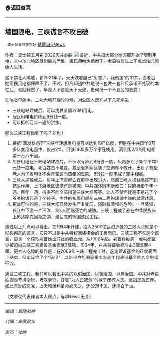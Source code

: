 ###  [:house:返回首頁](https://github.com/ourhimalayas/txt)
---


## 墙国限电，三峡谎言不攻自破
` 波士顿五月花农场` [轉載自GNews](https://gnews.org/zh-hans/1587355/)

作者：波士顿五月花 2020灭共必胜
![](https://assets.gnews.org/wp-content/uploads/2021/10/20211011-1.jpg)
最近，中共国大部分地区都开始了限制用电，其中东北地区限制最为严重，居民用电也被断了，老百姓则过上了点蜡烛的原始人生活。

这不禁让人唏嘘，都2021年了，天天吹嘘自己“厉害了，我的国”的中共，连老百姓居民用电都保障不了。不过，但凡知道中共是说一套做一套和只承诺不兑现的本性后，也就释然了。毕竟人不要脸天下无敌，更何况一个不要脸的恶党！

在笔者印象中，三峡大坝开建的时候，对全国人民有以下几项承诺：

- 三峡电站建成后，可以提供全国2/3的用电。
- 居民用电电价降到8分钱一度。
- 可以抵御万年一遇的洪水。


那么三峡工程做到了吗？非也！

1. 根据“满发状态下”三峡年理想发电量可以达到1971亿度，但是在中共国年8万多亿度用电量中，仅占2%，只够1400多万个家庭使用。离全国2/3的用电相差十万八千里。
2. 居民用电在三峡电站建成后，不仅没有降到8分钱一度，反而涨到了如今平均1元钱一度电，老百姓苦不堪言。甚至很多家庭装了空调却不敢开，出现了有些老人为了省电舍不得开空调而热晕的现象。8分钱一度电成了空中楼阁。
3. 三峡大坝建成后，每年上下游都会在雨季出现洪水，然而三峡大坝丝毫起不到抗洪作用，上下游地区该淹还是被淹。中共媒体则不断改口：只能抵御千年一遇、百年一遇、抗洪不能全部指望三峡大坝等等。让人不禁怀疑是不是花了个爷爷的钱只造了个孙子。中共的权贵们却在三峡工程的建设中赚的盆满钵满。
4. 更加可怕的是，三峡大坝已经发生严重变形，随时有溃坝的危险。一旦溃坝，长江中下游一片汪洋，3亿人面临死亡的威胁。三峡工程成了悬在中华民族头上的达摩克里斯之剑，是彻底的祸国殃民工程。


通过以上几点可以看出，在1994年开建，投入2500亿巨资造就的三峡大坝就是个彻头彻尾的谎言，它只不过是中共特权家族捞金的工具而已。三峡工程不仅是个谎言，更是一个榨取老百姓血汗钱的吸血鬼。从1992年起，老百姓每买一度电都至少被迫向三峡工程建设基金贡献3厘钱。1994年，中共将征收标准由3厘涨至4厘。更令人吃惊的操作是：在2009年三峡工程完工时，这笔建设基金的征收表面上结束，但实际换了个“马甲”，以新设立的国家重大水利工程建设基金的名义继续征收。

通过三峡工程，我们可以看出中共的以假治国、以骗治国、以黑治国。中共对老百姓则是苛捐杂税，巧取豪夺，打着“为人民服务”的幌子压榨人民，搜刮民脂民膏。如此无耻的恶党，上天和爆料革命必灭之，还公道于民、还清白于世。

（文章仅代表作者本人观点，与GNews 无关）

* * *

*编辑：跟随战神*

*封面：霹雳鼠年*

*发布：吐纳*
